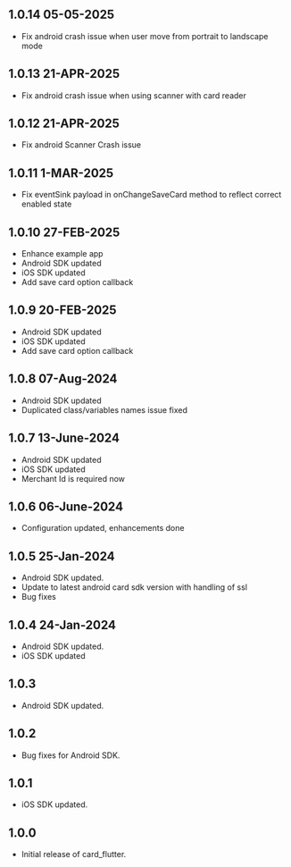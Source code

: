 ## 1.0.14 05-05-2025

* Fix android crash issue when user move from portrait to landscape mode

## 1.0.13 21-APR-2025

* Fix android crash issue when using scanner with card reader

## 1.0.12 21-APR-2025

* Fix android Scanner Crash issue

## 1.0.11 1-MAR-2025

* Fix eventSink payload in onChangeSaveCard method to reflect correct enabled state

## 1.0.10 27-FEB-2025

* Enhance example app
* Android SDK updated
* iOS SDK updated
* Add save card option callback

## 1.0.9 20-FEB-2025

* Android SDK updated
* iOS SDK updated
* Add save card option callback

## 1.0.8 07-Aug-2024

* Android SDK updated
* Duplicated class/variables names issue fixed

## 1.0.7 13-June-2024

* Android SDK updated
* iOS SDK updated
* Merchant Id is required now

## 1.0.6 06-June-2024

* Configuration updated, enhancements done

## 1.0.5 25-Jan-2024

* Android SDK updated.
* Update to latest android card sdk version with handling of ssl
* Bug fixes

## 1.0.4 24-Jan-2024

* Android SDK updated.
* iOS SDK updated

## 1.0.3

* Android SDK updated.

## 1.0.2

* Bug fixes for Android SDK.

## 1.0.1

* iOS SDK updated.

## 1.0.0

* Initial release of card_flutter.